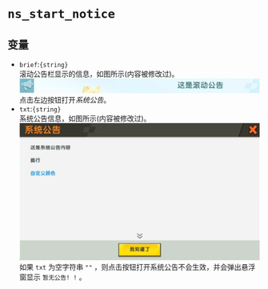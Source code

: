 # `ns_start_notice`
<!-- 暂未完成 -->
## 变量
- `brief`:`{string}`  
滚动公告栏显示的信息，如图所示(内容被修改过)。  
![滚动公告栏](./img/ns_start_notice.brief.jpg)  
点击左边按钮打开*系统公告*。  
- `txt`:`{string}`  
系统公告信息，如图所示(内容被修改过)。  
![系统公告信息](./img/ns_start_notice.txt.jpg)  
如果 `txt` 为空字符串 `""` ，则点击按钮打开系统公告不会生效，并会弹出悬浮窗显示 `暂无公告! !` 。  
